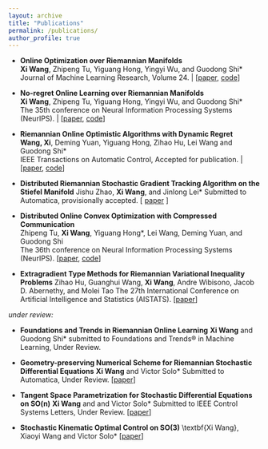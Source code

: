 ```yaml
---
layout: archive
title: "Publications"
permalink: /publications/
author_profile: true
---
```


- **Online Optimization over Riemannian Manifolds**  
  **Xi Wang**, Zhipeng Tu, Yiguang Hong, Yingyi Wu, and Guodong Shi*  
  Journal of Machine Learning Research, Volume 24. | \[[paper](https://www.jmlr.org/papers/volume24/21-1308/21-1308.pdf), [code](https://github.com/RiemannianOCO/experiments)\]
  
- **No-regret Online Learning over Riemannian Manifolds**  
  **Xi Wang**, Zhipeng Tu, Yiguang Hong, Yingyi Wu, and Guodong Shi*  
  The 35th conference on Neural Information Processing Systems (NeurIPS). | \[[paper](https://proceedings.neurips.cc/paper/2021/hash/ee389847678a3a9d1ce9e4ca69200d06-Abstract.html), [code](https://openreview.net/attachment?id=y8y6GJUL01H&name=code)\]

- **Riemannian Online Optimistic Algorithms with Dynamic Regret**  
  **Wang, Xi**, Deming Yuan, Yiguang Hong, Zihao Hu, Lei Wang and Guodong Shi*  
  IEEE Transactions on Automatic Control, Accepted for publication. | \[[paper](https://ieeexplore.ieee.org/document/10947566), [code](https://github.com/RiemannianOCO/DynamicReg)\]

- **Distributed Riemannian Stochastic Gradient Tracking Algorithm on the Stiefel Manifold**
   Jishu Zhao, **Xi Wang**, and Jinlong Lei*
   Submitted to Automatica, provisionally accepted. \[ [paper](https://arxiv.org/abs/2405.16900) \]
 
- **Distributed Online Convex Optimization with Compressed Communication**  
  Zhipeng Tu, **Xi Wang**, Yiguang Hong*, Lei Wang, Deming Yuan, and Guodong Shi  
  The 36th conference on Neural Information Processing Systems (NeurIPS).  \[[paper](https://proceedings.neurips.cc/paper_files/paper/2022/hash/dececdcbf0ea0162234a8fb4ab051415-Abstract-Conference.html), [code](https://github.com/happy-math/CC-DOCO)\]

- **Extragradient Type Methods for Riemannian Variational Inequality Problems**
   Zihao Hu, Guanghui Wang, **Xi Wang**, Andre Wibisono, Jacob D. Abernethy, and Molei Tao
   The 27th International Conference on Artificial Intelligence and Statistics (AISTATS). \[[paper](https://proceedings.mlr.press/v238/hu24c.html)\]

*under review:*

- **Foundations and Trends in Riemannian Online Learning**
   **Xi Wang** and Guodong Shi*
   submitted to Foundations and Trends® in Machine Learning, Under Review.

- **Geometry-preserving Numerical Scheme for Riemannian Stochastic Differential Equations**
  **Xi Wang** and Victor Solo*
  Submitted to Automatica, Under Review. \[[paper](http://arxiv.org/abs/2504.12631)\]

- **Tangent Space Parametrization for Stochastic Differential Equations on SO(n)**
  **Xi Wang** and and Victor Solo*
  Submitted to IEEE Control Systems Letters, Under Review. \[[paper](http://arxiv.org/abs/2504.12650)\]

- **Stochastic Kinematic Optimal Control on SO(3)**
  \textbf{Xi Wang}, Xiaoyi Wang and Victor Solo* \[[paper](https://arxiv.org/abs/2412.08124)\]


